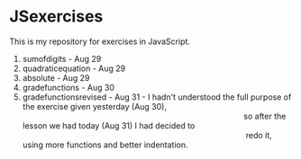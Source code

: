 # JSexercises
This is my repository for exercises in JavaScript.
1. sumofdigits - Aug 29
2. quadraticequation - Aug 29
3. absolute - Aug 29
4. gradefunctions - Aug 30
5. gradefunctionsrevised - Aug 31 - I hadn't understood the full purpose of the exercise given yesterday (Aug 30), 
                            so after the lesson we had today (Aug 31) I had decided to                                 
                            redo it, using more functions and better indentation.

